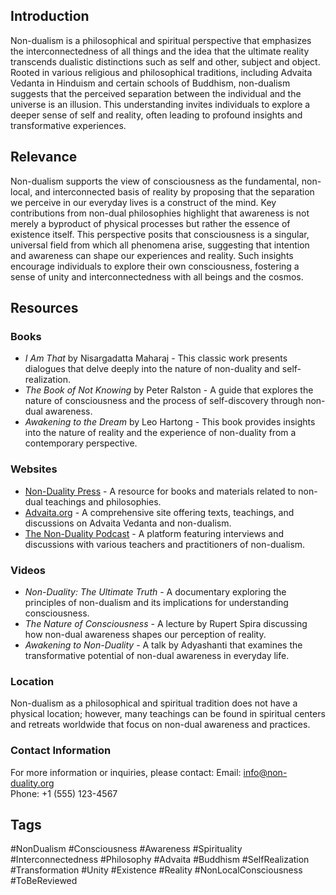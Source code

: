 ## Introduction
Non-dualism is a philosophical and spiritual perspective that emphasizes the interconnectedness of all things and the idea that the ultimate reality transcends dualistic distinctions such as self and other, subject and object. Rooted in various religious and philosophical traditions, including Advaita Vedanta in Hinduism and certain schools of Buddhism, non-dualism suggests that the perceived separation between the individual and the universe is an illusion. This understanding invites individuals to explore a deeper sense of self and reality, often leading to profound insights and transformative experiences.

## Relevance
Non-dualism supports the view of consciousness as the fundamental, non-local, and interconnected basis of reality by proposing that the separation we perceive in our everyday lives is a construct of the mind. Key contributions from non-dual philosophies highlight that awareness is not merely a byproduct of physical processes but rather the essence of existence itself. This perspective posits that consciousness is a singular, universal field from which all phenomena arise, suggesting that intention and awareness can shape our experiences and reality. Such insights encourage individuals to explore their own consciousness, fostering a sense of unity and interconnectedness with all beings and the cosmos.

## Resources

### Books
- *I Am That* by Nisargadatta Maharaj - This classic work presents dialogues that delve deeply into the nature of non-duality and self-realization.
- *The Book of Not Knowing* by Peter Ralston - A guide that explores the nature of consciousness and the process of self-discovery through non-dual awareness.
- *Awakening to the Dream* by Leo Hartong - This book provides insights into the nature of reality and the experience of non-duality from a contemporary perspective.

### Websites
- [Non-Duality Press](https://www.non-dualitypress.com) - A resource for books and materials related to non-dual teachings and philosophies.
- [Advaita.org](http://www.advaita.org) - A comprehensive site offering texts, teachings, and discussions on Advaita Vedanta and non-dualism.
- [The Non-Duality Podcast](https://www.nondealitypodcast.com) - A platform featuring interviews and discussions with various teachers and practitioners of non-dualism.

### Videos
- *Non-Duality: The Ultimate Truth* - A documentary exploring the principles of non-dualism and its implications for understanding consciousness.
- *The Nature of Consciousness* - A lecture by Rupert Spira discussing how non-dual awareness shapes our perception of reality.
- *Awakening to Non-Duality* - A talk by Adyashanti that examines the transformative potential of non-dual awareness in everyday life.

### Location
Non-dualism as a philosophical and spiritual tradition does not have a physical location; however, many teachings can be found in spiritual centers and retreats worldwide that focus on non-dual awareness and practices.

### Contact Information
For more information or inquiries, please contact:
Email: info@non-duality.org  
Phone: +1 (555) 123-4567

## Tags
#NonDualism #Consciousness #Awareness #Spirituality #Interconnectedness #Philosophy #Advaita #Buddhism #SelfRealization #Transformation #Unity #Existence #Reality #NonLocalConsciousness #ToBeReviewed
